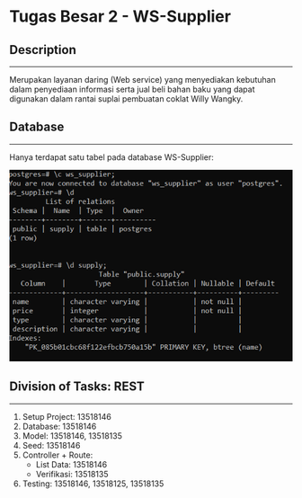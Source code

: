 # Tugas Besar 2 - WS-Supplier

## Description

---

Merupakan layanan daring (Web service) yang menyediakan kebutuhan dalam penyediaan informasi serta jual beli bahan baku yang dapat digunakan dalam rantai suplai pembuatan coklat Willy Wangky.

## Database

---

Hanya terdapat satu tabel pada database WS-Supplier:

![db_info](./docs/db_info.PNG)

## Division of Tasks: REST

---

1. Setup Project: 13518146
2. Database: 13518146
3. Model: 13518146, 13518135
4. Seed: 13518146
5. Controller + Route:
   - List Data: 13518146
   - Verifikasi: 13518135
6. Testing: 13518146, 13518125, 13518135
